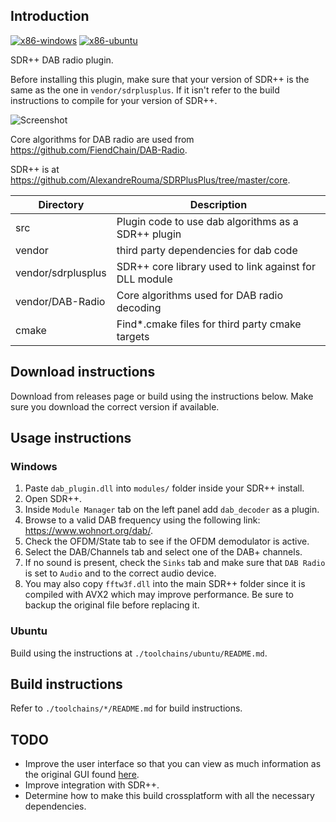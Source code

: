 ## Introduction
[![x86-windows](https://github.com/FiendChain/SDRPlusPlus-DAB-Radio-Plugin/actions/workflows/x86-windows.yml/badge.svg)](https://github.com/FiendChain/SDRPlusPlus-DAB-Radio-Plugin/actions/workflows/x86-windows.yml)
[![x86-ubuntu](https://github.com/FiendChain/SDRPlusPlus-DAB-Radio-Plugin/actions/workflows/x86-ubuntu.yml/badge.svg)](https://github.com/FiendChain/SDRPlusPlus-DAB-Radio-Plugin/actions/workflows/x86-ubuntu.yml)

SDR++ DAB radio plugin. 

Before installing this plugin, make sure that your version of SDR++ is the same as the one in ```vendor/sdrplusplus```. If it isn't refer to the build instructions to compile for your version of SDR++.

![Screenshot](docs/plugin_demo.gif)

Core algorithms for DAB radio are used from https://github.com/FiendChain/DAB-Radio.

SDR++ is at https://github.com/AlexandreRouma/SDRPlusPlus/tree/master/core.

| Directory | Description |
| --- | --- |
| src | Plugin code to use dab algorithms as a SDR++ plugin |
| vendor | third party dependencies for dab code |
| vendor/sdrplusplus | SDR++ core library used to link against for DLL module |
| vendor/DAB-Radio | Core algorithms used for DAB radio decoding |
| cmake | Find*.cmake files for third party cmake targets |

## Download instructions
Download from releases page or build using the instructions below. Make sure you download the correct version if available.

## Usage instructions
### Windows
1. Paste ```dab_plugin.dll``` into ```modules/``` folder inside your SDR++ install.
2. Open SDR++.
3. Inside ```Module Manager``` tab on the left panel add ```dab_decoder``` as a plugin.
4. Browse to a valid DAB frequency using the following link: https://www.wohnort.org/dab/.
5. Check the OFDM/State tab to see if the OFDM demodulator is active.
6. Select the DAB/Channels tab and select one of the DAB+ channels.
7. If no sound is present, check the ```Sinks``` tab and make sure that ```DAB Radio``` is set to ```Audio``` and to the correct audio device.
8. You may also copy ```fftw3f.dll``` into the main SDR++ folder since it is compiled with AVX2 which may improve performance. Be sure to backup the original file before replacing it.

### Ubuntu
Build using the instructions at ```./toolchains/ubuntu/README.md```.

## Build instructions
Refer to ```./toolchains/*/README.md``` for build instructions.

## TODO
- Improve the user interface so that you can view as much information as the original GUI found [here](https://github.com/FiendChain/DAB-Radio).
- Improve integration with SDR++.
- Determine how to make this build crossplatform with all the necessary dependencies.
